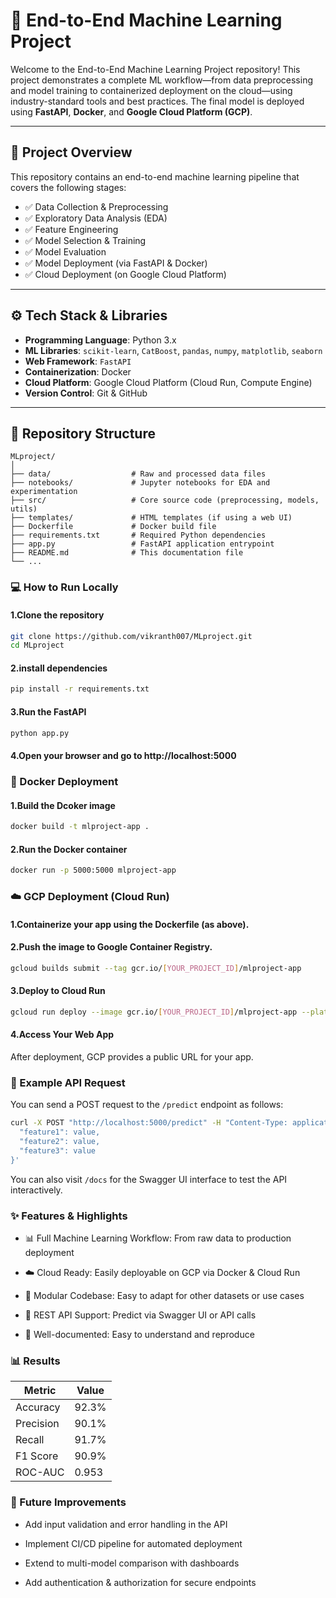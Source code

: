 # 🧠 End-to-End Machine Learning Project

Welcome to the End-to-End Machine Learning Project repository! This project demonstrates a complete ML workflow—from data preprocessing and model training to containerized deployment on the cloud—using industry-standard tools and best practices. The final model is deployed using **FastAPI**, **Docker**, and **Google Cloud Platform (GCP)**.

---

## 🚀 Project Overview

This repository contains an end-to-end machine learning pipeline that covers the following stages:

- ✅ Data Collection & Preprocessing  
- ✅ Exploratory Data Analysis (EDA)  
- ✅ Feature Engineering  
- ✅ Model Selection & Training  
- ✅ Model Evaluation  
- ✅ Model Deployment (via FastAPI & Docker)  
- ✅ Cloud Deployment (on Google Cloud Platform)

---

## ⚙️ Tech Stack & Libraries

- **Programming Language**: Python 3.x  
- **ML Libraries**: `scikit-learn`, `CatBoost`, `pandas`, `numpy`, `matplotlib`, `seaborn`  
- **Web Framework**: `FastAPI`  
- **Containerization**: Docker  
- **Cloud Platform**: Google Cloud Platform (Cloud Run, Compute Engine)  
- **Version Control**: Git & GitHub  

---

## 📂 Repository Structure

```text
MLproject/
│
├── data/                  # Raw and processed data files
├── notebooks/             # Jupyter notebooks for EDA and experimentation
├── src/                   # Core source code (preprocessing, models, utils)
├── templates/             # HTML templates (if using a web UI)
├── Dockerfile             # Docker build file
├── requirements.txt       # Required Python dependencies
├── app.py                 # FastAPI application entrypoint
├── README.md              # This documentation file
└── ...

```
### 💻 How to Run Locally

#### 1.Clone the repository
```bash
git clone https://github.com/vikranth007/MLproject.git
cd MLproject
```
#### 2.install dependencies
```bash
pip install -r requirements.txt
```
#### 3.Run the FastAPI
```bash
python app.py
```

#### 4.Open your browser and go to http://localhost:5000


### 🐳 Docker Deployment

#### 1.Build the Dcoker image

```bash
docker build -t mlproject-app .
```

#### 2.Run the Docker container

```bash
docker run -p 5000:5000 mlproject-app 
```

###  ☁️ GCP Deployment (Cloud Run)

#### 1.Containerize your app using the Dockerfile (as above).

#### 2.Push the image to Google Container Registry.

```bash
gcloud builds submit --tag gcr.io/[YOUR_PROJECT_ID]/mlproject-app
```
#### 3.Deploy to Cloud Run

```bash
gcloud run deploy --image gcr.io/[YOUR_PROJECT_ID]/mlproject-app --platform managed
```
#### 4.Access Your Web App
After deployment, GCP provides a public URL for your app.




### 🔌 Example API Request

You can send a POST request to the `/predict` endpoint as follows:

```bash
curl -X POST "http://localhost:5000/predict" -H "Content-Type: application/json" -d '{
  "feature1": value,
  "feature2": value,
  "feature3": value
}'
```
You can also visit `/docs` for the Swagger UI interface to test the API interactively.

### ✨ Features & Highlights

- 📊 Full Machine Learning Workflow: From raw data to production deployment

- ☁️ Cloud Ready: Easily deployable on GCP via Docker & Cloud Run

- 🧱 Modular Codebase: Easy to adapt for other datasets or use cases

- 🔄 REST API Support: Predict via Swagger UI or API calls

- 📘 Well-documented: Easy to understand and reproduce

### 📊 Results

| Metric    | Value |
| --------- | ----- |
| Accuracy  | 92.3% |
| Precision | 90.1% |
| Recall    | 91.7% |
| F1 Score  | 90.9% |
| ROC-AUC   | 0.953 |



### 🔮 Future Improvements

- Add input validation and error handling in the API

- Implement CI/CD pipeline for automated deployment

- Extend to multi-model comparison with dashboards

- Add authentication & authorization for secure endpoints























